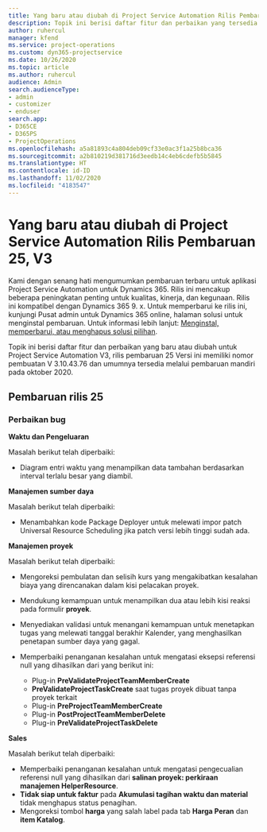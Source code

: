 ```yaml
---
title: Yang baru atau diubah di Project Service Automation Rilis Pembaruan 25, V3
description: Topik ini berisi daftar fitur dan perbaikan yang tersedia di Project Service Automation V3, pembaruan rilis 25, V3.
author: ruhercul
manager: kfend
ms.service: project-operations
ms.custom: dyn365-projectservice
ms.date: 10/26/2020
ms.topic: article
ms.author: ruhercul
audience: Admin
search.audienceType:
- admin
- customizer
- enduser
search.app:
- D365CE
- D365PS
- ProjectOperations
ms.openlocfilehash: a5a81893c4a804deb09cf33e0ac3f1a25b8bca36
ms.sourcegitcommit: a2b810219d381716d3eedb14c4eb6cdefb5b5845
ms.translationtype: HT
ms.contentlocale: id-ID
ms.lasthandoff: 11/02/2020
ms.locfileid: "4183547"
---
```

# <a name="whats-new-or-changed-in-project-service-automation-update-release-25-v3"></a>Yang baru atau diubah di Project Service Automation Rilis Pembaruan 25, V3

Kami dengan senang hati mengumumkan pembaruan terbaru untuk aplikasi Project Service Automation untuk Dynamics 365. Rilis ini mencakup beberapa peningkatan penting untuk kualitas, kinerja, dan kegunaan. Rilis ini kompatibel dengan Dynamics 365 9. x. Untuk memperbarui ke rilis ini, kunjungi Pusat admin untuk Dynamics 365 online, halaman solusi untuk menginstal pembaruan. Untuk informasi lebih lanjut: [Menginstal, memperbarui, atau menghapus solusi pilihan](https://docs.microsoft.com/power-platform/admin/install-remove-preferred-solution).

Topik ini berisi daftar fitur dan perbaikan yang baru atau diubah untuk Project Service Automation V3, rilis pembaruan 25 Versi ini memiliki nomor pembuatan V 3.10.43.76 dan umumnya tersedia melalui pembaruan mandiri pada oktober 2020.

## <a name="update-release-25"></a>Pembaruan rilis 25

### <a name="bug-fixes"></a>Perbaikan bug

**Waktu dan Pengeluaran**

Masalah berikut telah diperbaiki:

- Diagram entri waktu yang menampilkan data tambahan berdasarkan interval terlalu besar yang diambil.

**Manajemen sumber daya**

Masalah berikut telah diperbaiki:

- Menambahkan kode Package Deployer untuk melewati impor patch Universal Resource Scheduling jika patch versi lebih tinggi sudah ada.

**Manajemen proyek**

Masalah berikut telah diperbaiki:

- Mengoreksi pembulatan dan selisih kurs yang mengakibatkan kesalahan biaya yang direncanakan dalam kisi pelacakan proyek.
- Mendukung kemampuan untuk menampilkan dua atau lebih kisi reaksi pada formulir **proyek**.
- Menyediakan validasi untuk menangani kemampuan untuk menetapkan tugas yang melewati tanggal berakhir Kalender, yang menghasilkan penetapan sumber daya yang gagal.
- Memperbaiki penanganan kesalahan untuk mengatasi eksepsi referensi null yang dihasilkan dari yang berikut ini:

    - Plug-in **PreValidateProjectTeamMemberCreate**
    - **PreValidateProjectTaskCreate** saat tugas proyek dibuat tanpa proyek terkait
    - Plug-in **PreProjectTeamMemberCreate**
    - Plug-in **PostProjectTeamMemberDelete**
    - Plug-in **PreValidateProjectTaskDelete**

**Sales**

Masalah berikut telah diperbaiki:

- Memperbaiki penanganan kesalahan untuk mengatasi pengecualian referensi null yang dihasilkan dari **salinan proyek: perkiraan manajemen HelperResource**.
- **Tidak siap untuk faktur** pada **Akumulasi tagihan waktu dan material** tidak menghapus status penagihan.
- Mengoreksi tombol **harga** yang salah label pada tab **Harga Peran** dan **item Katalog**.
